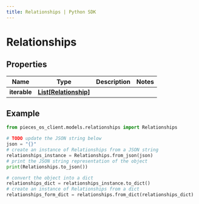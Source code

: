 ```yaml
---
title: Relationships | Python SDK
---
```


# Relationships


## Properties

Name | Type | Description | Notes
------------ | ------------- | ------------- | -------------
**iterable** | [**List[Relationship]**](Relationship) |  | 

## Example

```python
from pieces_os_client.models.relationships import Relationships

# TODO update the JSON string below
json = "{}"
# create an instance of Relationships from a JSON string
relationships_instance = Relationships.from_json(json)
# print the JSON string representation of the object
print(Relationships.to_json())

# convert the object into a dict
relationships_dict = relationships_instance.to_dict()
# create an instance of Relationships from a dict
relationships_form_dict = relationships.from_dict(relationships_dict)
```


